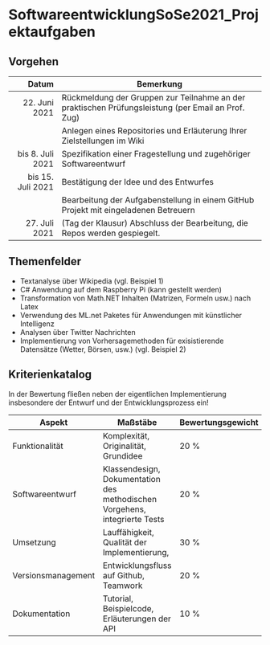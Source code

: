 # SoftwareentwicklungSoSe2021_Projektaufgaben

## Vorgehen

|             Datum | Bemerkung                                                                           |
| -----------------:| ----------------------------------------------------------------------------------- |
|     22. Juni 2021 | Rückmeldung der Gruppen zur Teilnahme an der praktischen Prüfungsleistung (per Email an Prof. Zug) |
|                   | Anlegen eines Repositories und Erläuterung Ihrer Zielstellungen im Wiki             |                                                         
|  bis 8. Juli 2021 | Spezifikation einer Fragestellung und zugehöriger Softwareentwurf                   |
| bis 15. Juli 2021 | Bestätigung der Idee und des Entwurfes                                              |
|                   | Bearbeitung der Aufgabenstellung in einem GitHub Projekt mit eingeladenen Betreuern |
|     27. Juli 2021 | (Tag der Klausur) Abschluss der Bearbeitung, die Repos werden gespiegelt.           | 

## Themenfelder

+ Textanalyse über Wikipedia (vgl. Beispiel 1)
+ C# Anwendung auf dem Raspberry Pi (kann gestellt werden)
+ Transformation von Math.NET Inhalten (Matrizen, Formeln usw.) nach Latex
+ Verwendung des ML.net Paketes für Anwendungen mit künstlicher Intelligenz
+ Analysen über Twitter Nachrichten
+ Implementierung von Vorhersagemethoden für exisistierende Datensätze (Wetter, Börsen, usw.) (vgl. Beispiel 2)

## Kriterienkatalog

In der Bewertung fließen neben der eigentlichen Implementierung insbesondere der Entwurf und der Entwicklungsprozess ein!

| Aspekt             | Maßstäbe                                                                   | Bewertungsgewicht |
| ------------------ | -------------------------------------------------------------------------- | ----------------- |
| Funktionalität     | Komplexität, Originalität, Grundidee                                       | 20 %              |
| Softwareentwurf    | Klassendesign, Dokumentation des methodischen Vorgehens, integrierte Tests | 20 %              |
| Umsetzung          | Lauffähigkeit, Qualität der Implementierung,                               | 30 %              |
| Versionsmanagement | Entwicklungsfluss auf Github, Teamwork                                     | 20 %              |
| Dokumentation      | Tutorial, Beispielcode, Erläuterungen der API                              | 10 %              |
